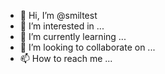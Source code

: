 - 👋 Hi, I’m @smiltest
- 👀 I’m interested in ...
- 🌱 I’m currently learning ...
- 💞️ I’m looking to collaborate on ...
- 📫 How to reach me ...

<!---
smiltest/smiltest is a ✨ special ✨ repository because its `README.md` (this file) appears on your GitHub profile.
You can click the Preview link to take a look at your changes.
--->
